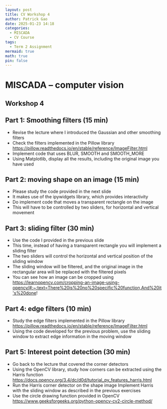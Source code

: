 ```yaml
---
layout: post
title: CV Workshop 4
author: Patrick Gao
date: 2025-01-23 14:18
categories:
  - MISCADA
  - CV Course
tags:
  - Term 2 Assignment
mermaid: true
math: true
pin: false
---
```


# MISCADA – computer vision

## Workshop 4  

## Part 1: Smoothing filters (15 min)

- Revise the lecture where I introduced the Gaussian and other smoothing filters
- Check the filters implemented in the Pillow library
https://pillow.readthedocs.io/en/stable/reference/ImageFilter.html
- Implement code that uses BLUR, SMOOTH and SMOOTH_MORE
- Using Matplotlib, display all the results, including the original image you have used 



## Part 2: moving shape on an image (15 min)


- Please study the code provided in the next slide
- It makes use of the ipywidgets library, which provides interactivity
- Do implement code that moves a transparent rectangle on the image
- This will have to be controlled by two sliders, for horizontal and vertical movement


## Part 3: sliding filter (30 min)

- Use the code I provided in the previous slide
- This time, instead of having a transparent rectangle you will implement a sliding filter
- The two sliders will control the horizontal and vertical position of the sliding window
- The sliding window will be filtered, and the original image in the rectangular area will be replaced with the filtered pixels
- You can see how an image can be cropped using
https://learnopencv.com/cropping-an-image-using-opencv/#:~:text=There%20is%20no%20specific%20function,And%20it's%20done! 


## Part 4: edge filters (10 min)

- Study the edge filters implemented in the Pillow library
https://pillow.readthedocs.io/en/stable/reference/ImageFilter.html
- Using the code developed for the previous problem, use the sliding window to extract edge information in the moving window


## Part 5: Interest point detection (30 min)

- Go back to the lecture that covered the corner detectors
- Using the OpenCV library, study how corners can be extracted using the Harris function
https://docs.opencv.org/3.4/dc/d0d/tutorial_py_features_harris.html
- Run the Harris corner detector on the shape image
Implement Harris with the sliding window as described in the previous exercises
- Use the circle drawing function provided in OpenCV
https://www.geeksforgeeks.org/python-opencv-cv2-circle-method/  


